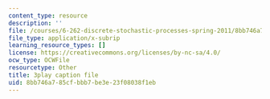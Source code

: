 ```yaml
---
content_type: resource
description: ''
file: /courses/6-262-discrete-stochastic-processes-spring-2011/8bb746a785cfbbb7be3e23f08038f1eb_qxaBDDib9_A.srt
file_type: application/x-subrip
learning_resource_types: []
license: https://creativecommons.org/licenses/by-nc-sa/4.0/
ocw_type: OCWFile
resourcetype: Other
title: 3play caption file
uid: 8bb746a7-85cf-bbb7-be3e-23f08038f1eb
---
```

